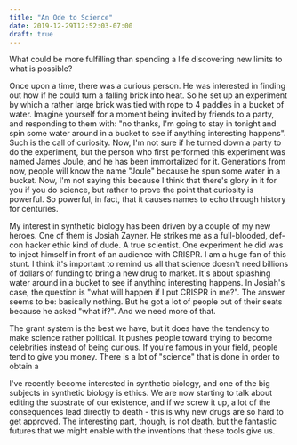 ```yaml
---
title: "An Ode to Science"
date: 2019-12-29T12:52:03-07:00
draft: true
---
```


What could be more fulfilling than spending a life discovering new limits to what is possible? 

Once upon a time, there was a curious person. He was interested in finding out how if he could turn a falling brick into heat. So he set up an experiment by which a rather large brick was tied with rope to 4 paddles in a bucket of water. Imagine yourself for a moment being invited by friends to a party, and responding to them with: "no thanks, I'm going to stay in tonight and spin some water around in a bucket to see if anything interesting happens". Such is the call of curiosity. Now, I'm not sure if he turned down a party to do the experiment, but the person who first performed this experiment was named James Joule, and he has been immortalized for it. Generations from now, people will know the name "Joule" because he spun some water in a bucket. Now, I'm not saying this because I think that there's glory in it for you if you do science, but rather to prove the point that curiosity is powerful. So powerful, in fact, that it causes names to echo through history for centuries.

My interest in synthetic biology has been driven by a couple of my new heroes. One of them is Josiah Zayner. He strikes me as a full-blooded, def-con hacker ethic kind of dude. A true scientist. One experiment he did was to inject himself in front of an audience with CRISPR. I am a huge fan of this stunt. I think it's important to remind us all that science doesn't need billions of dollars of funding to bring a new drug to market. It's about splashing water around in a bucket to see if anything interesting happens. In Josiah's case, the question is "what will happen if I put CRISPR in me?". The answer seems to be: basically nothing. But he got a lot of people out of their seats because he asked "what if?". And we need more of that.

The grant system is the best we have, but it does have the tendency to make science rather political. It pushes people toward trying to become celebrities instead of being curious. If you're famous in your field, people tend to give you money. There is a lot of "science" that is done in order to obtain a 

I've recently become interested in synthetic biology, and one of the big subjects in synthetic biology is ethics. We are now starting to talk about editing the substrate of our existence, and if we screw it up, a lot of the consequences lead directly to death - this is why new drugs are so hard to get approved. The interesting part, though, is not death, but the fantastic futures that we might enable with the inventions that these tools give us.


